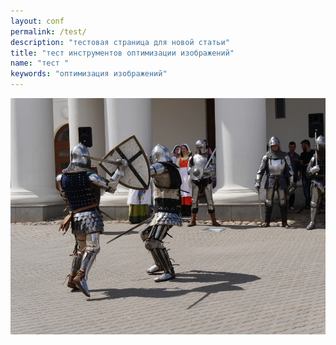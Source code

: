 ```yaml
---
layout: conf
permalink: /test/
description: "тестовая страница для новой статьи"
title: "тест инструментов оптимизации изображений"
name: "тест "
keywords: "оптимизация изображений"
---
```


<img src="/images/test_original.jpg" alt="оригинал" />
